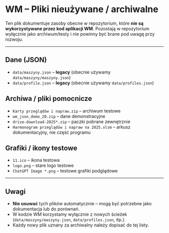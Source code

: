 # WM – Pliki nieużywane / archiwalne

Ten plik dokumentuje zasoby obecne w repozytorium, które **nie są wykorzystywane przez kod aplikacji WM**.
Pozostają w repozytorium wyłącznie jako archiwum/testy i nie powinny być brane pod uwagę przy rozwoju.

---

## Dane (JSON)
- `data/maszyny.json` – **legacy** (obecnie używamy `data/maszyny/maszyny.json`)
- `data/profile.json` – **legacy** (obecnie używamy `data/profiles.json`)

## Archiwa / pliki pomocnicze
- `Karty przeglądów i napraw.zip` – archiwum testowe
- `wm_json_demo_20.zip` – dane demonstracyjne
- `drive-download-2025*.zip` – paczki pobrane zewnętrznie
- `Harmonogram przeglądów i napraw na 2025.xlsm` – arkusz dokumentacyjny, nie część programu

## Grafiki / ikony testowe
- `11.ico` – ikona testowa
- `logo.png` – stare logo testowe
- `ChatGPT Image *.png` – testowe grafiki podglądowe

---

## Uwagi
- **Nie usuwać** tych plików automatycznie – mogą być potrzebne jako dokumentacja lub do porównań.
- W kodzie WM korzystamy wyłącznie z nowych ścieżek (`data/maszyny/maszyny.json`, `data/profiles.json`, itp.).
- Każdy nowy plik uznany za archiwalny należy dopisać do tej listy.
